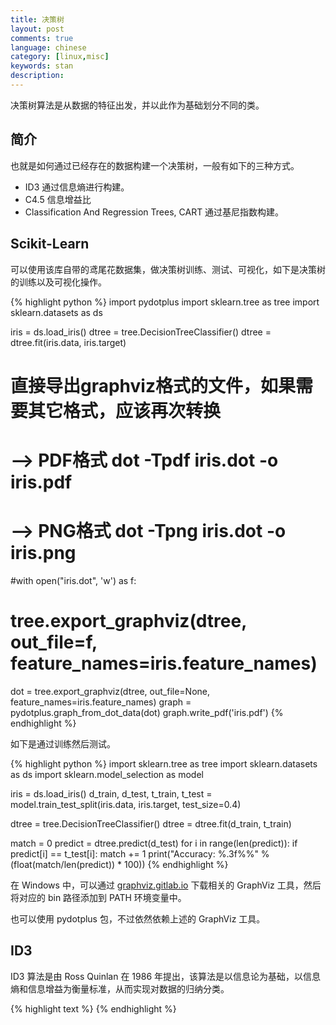 ```yaml
---
title: 决策树
layout: post
comments: true
language: chinese
category: [linux,misc]
keywords: stan
description:
---
```


决策树算法是从数据的特征出发，并以此作为基础划分不同的类。

<!-- more -->

## 简介

也就是如何通过已经存在的数据构建一个决策树，一般有如下的三种方式。

* ID3 通过信息熵进行构建。
* C4.5 信息增益比
* Classification And Regression Trees, CART 通过基尼指数构建。

## Scikit-Learn

可以使用该库自带的鸢尾花数据集，做决策树训练、测试、可视化，如下是决策树的训练以及可视化操作。

{% highlight python %}
import pydotplus
import sklearn.tree as tree
import sklearn.datasets as ds

iris = ds.load_iris()
dtree = tree.DecisionTreeClassifier()
dtree = dtree.fit(iris.data, iris.target)

# 直接导出graphviz格式的文件，如果需要其它格式，应该再次转换
# --> PDF格式 dot -Tpdf iris.dot -o iris.pdf
# --> PNG格式 dot -Tpng iris.dot -o iris.png
#with open("iris.dot", 'w') as f:
#    tree.export_graphviz(dtree, out_file=f, feature_names=iris.feature_names)

dot = tree.export_graphviz(dtree, out_file=None, feature_names=iris.feature_names)
graph = pydotplus.graph_from_dot_data(dot)
graph.write_pdf('iris.pdf')
{% endhighlight %}

如下是通过训练然后测试。

{% highlight python %}
import sklearn.tree as tree
import sklearn.datasets as ds
import sklearn.model_selection as model

iris = ds.load_iris()
d_train, d_test, t_train, t_test = model.train_test_split(iris.data, iris.target, test_size=0.4)

dtree = tree.DecisionTreeClassifier()
dtree = dtree.fit(d_train, t_train)

match = 0
predict = dtree.predict(d_test)
for i in range(len(predict)):
    if predict[i] == t_test[i]:
        match += 1
print("Accuracy: %.3f%%" % (float(match/len(predict)) * 100))
{% endhighlight %}

在 Windows 中，可以通过 [graphviz.gitlab.io](https://graphviz.gitlab.io/) 下载相关的 GraphViz 工具，然后将对应的 bin 路径添加到 PATH 环境变量中。

也可以使用 pydotplus 包，不过依然依赖上述的 GraphViz 工具。

<!--
https://scikit-learn.org/stable/modules/tree.html
https://github.com/Erikfather/Decision_tree-python
https://machinelearningmastery.com/implement-decision-tree-algorithm-scratch-python/
https://medium.com/machine-learning-guy/an-introduction-to-decision-tree-learning-id3-algorithm-54c74eb2ad55
https://static.googleusercontent.com/media/research.google.com/en//pubs/archive/45166.pdf
https://towardsdatascience.com/light-on-math-machine-learning-intuitive-guide-to-understanding-decision-trees-adb2165ccab7
-->

## ID3

ID3 算法是由 Ross Quinlan 在 1986 年提出，该算法是以信息论为基础，以信息熵和信息增益为衡量标准，从而实现对数据的归纳分类。

{% highlight text %}
{% endhighlight %}
